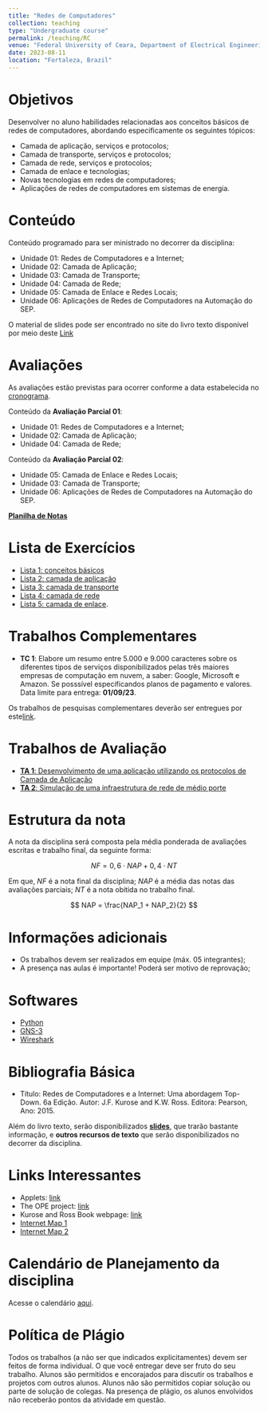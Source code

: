 ```yaml
---
title: "Redes de Computadores"
collection: teaching
type: "Undergraduate course"
permalink: /teaching/RC
venue: "Federal University of Ceara, Department of Electrical Engineering"
date: 2023-08-11
location: "Fortaleza, Brazil"
---
```


# Objetivos

Desenvolver no aluno habilidades relacionadas aos conceitos básicos de redes de computadores, abordando especificamente os seguintes tópicos:

- Camada de aplicação, serviços e protocolos;
- Camada de transporte, serviços e protocolos;
- Camada de rede, serviços e protocolos;
- Camada de enlace e tecnologias;
- Novas tecnologias em redes de computadores;
- Aplicações de redes de computadores em sistemas de energia.

# Conteúdo

Conteúdo programado para ser ministrado no decorrer da disciplina:

- Unidade 01: Redes de Computadores e a Internet;
- Unidade 02: Camada de Aplicação;
- Unidade 03: Camada de Transporte;
- Unidade 04: Camada de Rede;
- Unidade 05: Camada de Enlace e Redes Locais;
- Unidade 06: Aplicações de Redes de Computadores na Automação do SEP.

O material de slides pode ser encontrado no site do livro texto disponível por meio deste [Link](http://gaia.cs.umass.edu/kurose-ross-ppt-6e/)

# Avaliações

As avaliações estão previstas para ocorrer conforme a data estabelecida no [cronograma]().

Conteúdo da **Avaliação Parcial 01**:

- Unidade 01: Redes de Computadores e a Internet;
- Unidade 02: Camada de Aplicação;
- Unidade 04: Camada de Rede;

Conteúdo da **Avaliação Parcial 02**:

- Unidade 05: Camada de Enlace e Redes Locais;
- Unidade 03: Camada de Transporte;
- Unidade 06: Aplicações de Redes de Computadores na Automação do SEP.

[**Planilha de Notas**](/teaching/RC/notas)

# Lista de Exercícios

- [Lista 1: conceitos básicos](https://drive.google.com/file/d/1_zhGPNDSq1yi7bHOmMdr-c3sTIco88Vv/view?usp=sharing)
- [Lista 2: camada de aplicação]()
- [Lista 3: camada de transporte]()
- [Lista 4: camada de rede]()
- [Lista 5: camada de enlace]().

# Trabalhos Complementares

- **TC 1**: Elabore um resumo entre 5.000 e 9.000 caracteres sobre os diferentes tipos de serviços disponibilizados pelas três maiores empresas de computação em nuvem, a saber: Google, Microsoft e Amazon. Se posssível especificandos planos de pagamento e valores. Data limite para entrega: **01/09/23**.

Os trabalhos de pesquisas complementares deverão ser entregues por este[link](https://forms.gle/mFRbepL6LAvh91QL6).

# Trabalhos de Avaliação

- [**TA 1**: Desenvolvimento de uma aplicação utilizando os protocolos de Camada de Aplicação](/teaching/RC/TA1)
- [**TA 2**: Simulação de uma infraestrutura de rede de médio porte](/teaching/RC/Trabalho-02)

# Estrutura da nota

A nota da disciplina será composta pela média ponderada de avaliações escritas e trabalho final, da seguinte forma:

$$
  NF = 0,6 \cdot NAP + 0,4 \cdot NT
$$

Em que, $NF$ é a nota final da disciplina; $NAP$ é a média das notas das avaliações parciais; $NT$ é a nota obitida no trabalho final.

$$
    NAP = \frac{NAP_1 + NAP_2}{2}
$$

# Informações adicionais

- Os trabalhos devem ser realizados em equipe (máx. 05 integrantes);
- A presença nas aulas é importante! Poderá ser motivo de reprovação;

# Softwares
- [Python](https://www.python.org/)
- [GNS-3](https://www.gns3.com/)
- [Wireshark](https://www.wireshark.org/)

# Bibliografia Básica

- Título: Redes de Computadores e a Internet: Uma abordagem Top-Down. 6a Edição. Autor: J.F. Kurose and K.W. Ross. Editora: Pearson, Ano: 2015.

Além do livro texto, serão disponibilizados **[slides](http://gaia.cs.umass.edu/kurose-ross-ppt-6e/)**, que trarão bastante informação, e **outros recursos de texto** que serão disponibilizados no decorrer da disciplina.

# Links Interessantes

- Applets: [link](https://www2.tkn.tu-berlin.de/teaching/rn/animations/)
- The OPE project: [link](https://www.opte.org/the-internet)
- Kurose and Ross Book webpage: [link](https://gaia.cs.umass.edu/kurose_ross/index.php)
- [Internet Map 1](https://global-internet-map-2022.telegeography.com/)
- [Internet Map 2](https://www.infrapedia.com/)

# Calendário de Planejamento da disciplina
Acesse o calendário [aqui](https://drive.google.com/file/d/1YRy6VWZ6EoEw0OmFczOf0MHD9D_roSpX/view?usp=drivesdk).

# Política de Plágio

Todos os trabalhos (a não ser que indicados explicitamentes) devem ser feitos de forma individual. O que você entregar deve ser fruto do seu trabalho. Alunos são permitidos e encorajados para discutir os trabalhos e projetos com outros alunos. Alunos não são permitidos copiar solução ou parte de solução de colegas. Na presença de plágio, os alunos envolvidos não receberão pontos da atividade em questão.
